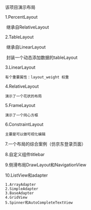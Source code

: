 该项目演示布局

1.PercentLayout

​	继承自RelativeLayout

2.TableLayout

​	继承自LinearLayout

​	封装一个动态添加数据的tableLayout

3.LinearLayout

    有个重要属性：layout_weight 权重

4.RelativeLayout

    演示了一个花状的布局

5.FrameLayout

    演示了一个同心方框

6.ConstraintLayout

    主要是可以做可视化编辑

7.一个布局的综合案例（仿京东登录页面）

8.自定义组件titlebar

9.侧滑布局DrawLayout和NavigationView

10.ListView和adapter

    1.ArrayAdapter
    2.SimpleAdapter
    3.BaseAdapter
    4.GridView
    5.Spinner和AutoCompleteTextView